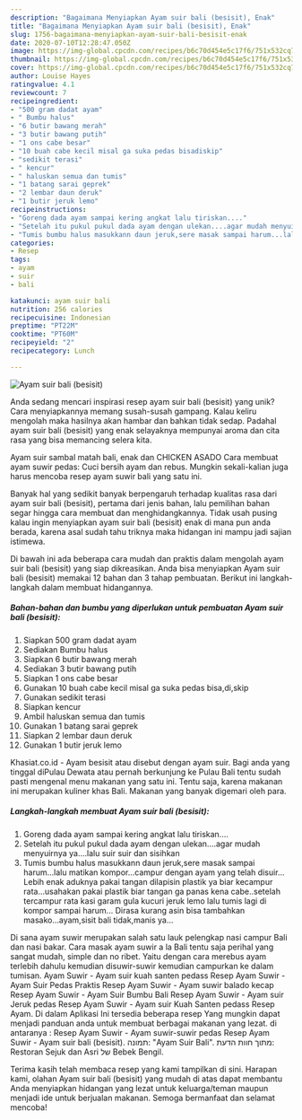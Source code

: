 ```yaml
---
description: "Bagaimana Menyiapkan Ayam suir bali (besisit), Enak"
title: "Bagaimana Menyiapkan Ayam suir bali (besisit), Enak"
slug: 1756-bagaimana-menyiapkan-ayam-suir-bali-besisit-enak
date: 2020-07-10T12:28:47.050Z
image: https://img-global.cpcdn.com/recipes/b6c70d454e5c17f6/751x532cq70/ayam-suir-bali-besisit-foto-resep-utama.jpg
thumbnail: https://img-global.cpcdn.com/recipes/b6c70d454e5c17f6/751x532cq70/ayam-suir-bali-besisit-foto-resep-utama.jpg
cover: https://img-global.cpcdn.com/recipes/b6c70d454e5c17f6/751x532cq70/ayam-suir-bali-besisit-foto-resep-utama.jpg
author: Louise Hayes
ratingvalue: 4.1
reviewcount: 7
recipeingredient:
- "500 gram dadat ayam"
- " Bumbu halus"
- "6 butir bawang merah"
- "3 butir bawang putih"
- "1 ons cabe besar"
- "10 buah cabe kecil misal ga suka pedas bisadiskip"
- "sedikit terasi"
- " kencur"
- " haluskan semua dan tumis"
- "1 batang sarai geprek"
- "2 lembar daun deruk"
- "1 butir jeruk lemo"
recipeinstructions:
- "Goreng dada ayam sampai kering angkat lalu tiriskan...."
- "Setelah itu pukul pukul dada ayam dengan ulekan....agar mudah menyuirnya ya....lalu suir suir dan sisihkan"
- "Tumis bumbu halus masukkann daun jeruk,sere masak sampai harum...lalu matikan kompor...campur dengan ayam yang telah disuir... Lebih enak aduknya pakai tangan dilapisin plastik ya biar kecampur rata...usahakan pakai plastik biar tangan ga panas kena cabe..setelah tercampur rata kasi garam gula kucuri jeruk lemo lalu tumis lagi di kompor sampai harum... Dirasa kurang asin bisa tambahkan masako...ayam,sisit bali tidak,manis ya..."
categories:
- Resep
tags:
- ayam
- suir
- bali

katakunci: ayam suir bali 
nutrition: 256 calories
recipecuisine: Indonesian
preptime: "PT22M"
cooktime: "PT60M"
recipeyield: "2"
recipecategory: Lunch

---
```



![Ayam suir bali (besisit)](https://img-global.cpcdn.com/recipes/b6c70d454e5c17f6/751x532cq70/ayam-suir-bali-besisit-foto-resep-utama.jpg)

Anda sedang mencari inspirasi resep ayam suir bali (besisit) yang unik? Cara menyiapkannya memang susah-susah gampang. Kalau keliru mengolah maka hasilnya akan hambar dan bahkan tidak sedap. Padahal ayam suir bali (besisit) yang enak selayaknya mempunyai aroma dan cita rasa yang bisa memancing selera kita.

Ayam suir sambal matah bali, enak dan CHICKEN ASADO Cara membuat ayam suwir pedas: Cuci bersih ayam dan rebus. Mungkin sekali-kalian juga harus mencoba resep ayam suwir bali yang satu ini.

Banyak hal yang sedikit banyak berpengaruh terhadap kualitas rasa dari ayam suir bali (besisit), pertama dari jenis bahan, lalu pemilihan bahan segar hingga cara membuat dan menghidangkannya. Tidak usah pusing kalau ingin menyiapkan ayam suir bali (besisit) enak di mana pun anda berada, karena asal sudah tahu triknya maka hidangan ini mampu jadi sajian istimewa.


Di bawah ini ada beberapa cara mudah dan praktis dalam mengolah ayam suir bali (besisit) yang siap dikreasikan. Anda bisa menyiapkan Ayam suir bali (besisit) memakai 12 bahan dan 3 tahap pembuatan. Berikut ini langkah-langkah dalam membuat hidangannya.

<!--inarticleads1-->

##### Bahan-bahan dan bumbu yang diperlukan untuk pembuatan Ayam suir bali (besisit):

1. Siapkan 500 gram dadat ayam
1. Sediakan  Bumbu halus
1. Siapkan 6 butir bawang merah
1. Sediakan 3 butir bawang putih
1. Siapkan 1 ons cabe besar
1. Gunakan 10 buah cabe kecil misal ga suka pedas bisa,di,skip
1. Gunakan sedikit terasi
1. Siapkan  kencur
1. Ambil  haluskan semua dan tumis
1. Gunakan 1 batang sarai geprek
1. Siapkan 2 lembar daun deruk
1. Gunakan 1 butir jeruk lemo


Khasiat.co.id - Ayam besisit atau disebut dengan ayam suir. Bagi anda yang tinggal diPulau Dewata atau pernah berkunjung ke Pulau Bali tentu sudah pasti mengenal menu makanan yang satu ini. Tentu saja, karena makanan ini merupakan kuliner khas Bali. Makanan yang banyak digemari oleh para. 

<!--inarticleads2-->

##### Langkah-langkah membuat Ayam suir bali (besisit):

1. Goreng dada ayam sampai kering angkat lalu tiriskan....
1. Setelah itu pukul pukul dada ayam dengan ulekan....agar mudah menyuirnya ya....lalu suir suir dan sisihkan
1. Tumis bumbu halus masukkann daun jeruk,sere masak sampai harum...lalu matikan kompor...campur dengan ayam yang telah disuir... Lebih enak aduknya pakai tangan dilapisin plastik ya biar kecampur rata...usahakan pakai plastik biar tangan ga panas kena cabe..setelah tercampur rata kasi garam gula kucuri jeruk lemo lalu tumis lagi di kompor sampai harum... Dirasa kurang asin bisa tambahkan masako...ayam,sisit bali tidak,manis ya...


Di sana ayam suwir merupakan salah satu lauk pelengkap nasi campur Bali dan nasi bakar. Cara masak ayam suwir a la Bali tentu saja perihal yang sangat mudah, simple dan no ribet. Yaitu dengan cara merebus ayam terlebih dahulu kemudian disuwir-suwir kemudian campurkan ke dalam tumisan. Ayam Suwir - Ayam suir kuah santen pedass Resep Ayam Suwir - Ayam Suir Pedas Praktis Resep Ayam Suwir - Ayam suwir balado kecap Resep Ayam Suwir - Ayam Suir Bumbu Bali Resep Ayam Suwir - Ayam suir Jeruk pedas Resep Ayam Suwir - Ayam suir Kuah Santen pedass Resep Ayam. Di dalam Aplikasi Ini tersedia beberapa resep Yang mungkin dapat menjadi panduan anda untuk membuat berbagai makanan yang lezat. di antaranya : Resep Ayam Suwir - Ayam suwir-suwir pedas Resep Ayam Suwir - Ayam suir bali (besisit). תמונה: &#34;Ayam Suir Bali&#34;. מתוך חוות הדעת: Restoran Sejuk dan Asri של ‪Bebek Bengil‬. 

Terima kasih telah membaca resep yang kami tampilkan di sini. Harapan kami, olahan Ayam suir bali (besisit) yang mudah di atas dapat membantu Anda menyiapkan hidangan yang lezat untuk keluarga/teman maupun menjadi ide untuk berjualan makanan. Semoga bermanfaat dan selamat mencoba!
